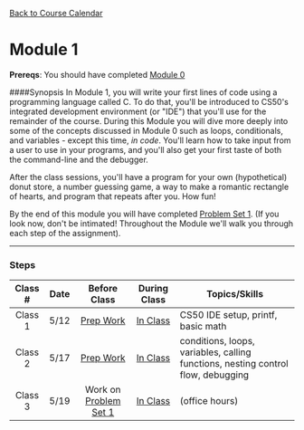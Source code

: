 [Back to Course Calendar](../../..)
# Module 1

**Prereqs**: You should have completed [Module 0](../../../module0)

####Synopsis
In Module 1, you will write your first lines of code using a programming language called C. To do that, you'll be introduced to CS50's integrated development environment (or "IDE") that you'll use for the remainder of the course. During this Module you will dive more deeply into some of the concepts discussed in Module 0 such as loops, conditionals, and variables - except this time, _in code_. You'll learn how to take input from a user to use in your programs, and you'll also get your first taste of both the command-line and the debugger. 

After the class sessions, you'll have a program for your own (hypothetical) donut store, a number guessing game, a way to make a romantic rectangle of hearts, and program that repeats after you. How fun!

By the end of this module you will have completed [Problem Set 1](./materials/problem-set). (If you look now, don't be intimated! Throughout the Module we'll walk you through each step of the assignment).

*** 

### Steps

Class # | Date | Before Class | During Class | Topics/Skills
:------:|:----:|:------------:|:------------:|-----------------------|
Class 1 | 5/12 | [Prep Work](./materials/class1-prep) | [In Class](./materials/class1) | CS50 IDE setup, printf, basic math |
Class 2 | 5/17 | [Prep Work](./materials/class2-prep) | [In Class](./materials/class2) | conditions, loops, variables, calling functions, nesting control flow, debugging |
Class 3 | 5/19 | Work on [Problem Set 1](./materials/problem-set)| [In Class](./materials/class3) | (office hours)


